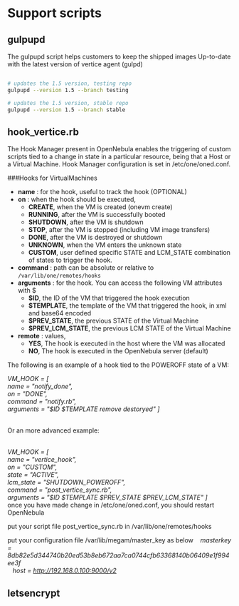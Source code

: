 # Support scripts

## gulpupd

The gulpupd script helps customers to keep the shipped images Up-to-date with the latest version of
vertice agent (gulpd)

```bash

# updates the 1.5 version, testing repo
gulpupd --version 1.5 --branch testing

# updates the 1.5 version, stable repo
gulpupd --version 1.5 --branch stable

````


## hook_vertice.rb
The Hook Manager present in OpenNebula enables the triggering of custom scripts tied to a change in state in a particular resource, being that a Host or a Virtual Machine.
Hook Manager configuration is set in /etc/one/oned.conf.

###Hooks for VirtualMachines
<ul class="simple">
<li><strong>name</strong> : for the hook, useful to track the hook (OPTIONAL)</li>
<li><strong>on</strong> : when the hook should be executed,<ul>
<li><strong>CREATE</strong>, when the VM is created (onevm create)</li>
<li><strong>RUNNING</strong>, after the VM is successfully booted</li>
<li><strong>SHUTDOWN</strong>, after the VM is shutdown</li>
<li><strong>STOP</strong>, after the VM is stopped (including VM image transfers)</li>
<li><strong>DONE</strong>, after the VM is destroyed or shutdown</li>
<li><strong>UNKNOWN</strong>, when the VM enters the unknown state</li>
<li><strong>CUSTOM</strong>, user defined specific STATE and LCM_STATE combination of states to trigger the hook.</li>
</ul>
</li>
<li><strong>command</strong> : path can be absolute or relative to <code class="docutils literal"><span class="pre">/var/lib/one/remotes/hooks</span></code></li>
<li><strong>arguments</strong> : for the hook. You can access the following VM attributes with $<ul>
<li><strong>$ID</strong>, the ID of the VM that triggered the hook execution</li>
<li><strong>$TEMPLATE</strong>, the template of the VM that triggered the hook, in xml and base64 encoded</li>
<li><strong>$PREV_STATE</strong>, the previous STATE of the Virtual Machine</li>
<li><strong>$PREV_LCM_STATE</strong>, the previous LCM STATE of the Virtual Machine</li>
</ul>
</li>
<li><strong>remote</strong> : values,<ul>
<li><strong>YES</strong>, The hook is executed in the host where the VM was allocated</li>
<li><strong>NO</strong>, The hook is executed in the OpenNebula server (default)</li>
</ul>
</li>
</ul>
<p>The following is an example of a hook tied to the POWEROFF state of a VM:</p>
<i>VM_HOOK = [</br>
     name      = "notify_done",</br>
     on        = "DONE",</br>
     command   = "notify.rb",</br>
     arguments = "$ID $TEMPLATE remove destoryed" ]</br>
</i></br>
<p>Or an more advanced example:</p></br>
<i>
VM_HOOK = [</br>
   name      = "vertice_hook", </br>
   on        = "CUSTOM",</br>
   state     = "ACTIVE",</br>
   lcm_state = "SHUTDOWN_POWEROFF",</br>
   command   = "post_vertice_sync.rb",</br>
   arguments = "$ID $TEMPLATE $PREV_STATE $PREV_LCM_STATE" ]</br>
</i>
once you have made change in /etc/one/oned.conf, you should restart OpenNebula

put your script file post_vertice_sync.rb in /var/lib/one/remotes/hooks

put your configuration file /var/lib/megam/master_key as below
&nbsp;&nbsp;  <i> masterkey = 8db82e5d344740b20ed53b8eb672aa7ca0744cfb63368140b06409e1f994ee3f</i> </br>
&nbsp;&nbsp;  <i> host = http://192.168.0.100:9000/v2 </i> </br>


## letsencrypt
